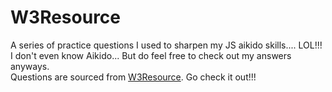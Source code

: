 # W3Resource
A series of practice questions I used to sharpen my JS aikido skills.... 
LOL!!! I don't even know Aikido... But do feel free to check out my answers anyways.  
Questions are sourced from [W3Resource][URL for W3Resource]. Go check it out!!!


[URL for W3Resource]: https://www.w3resource.com/javascript-exercises/ (target="_blank")
